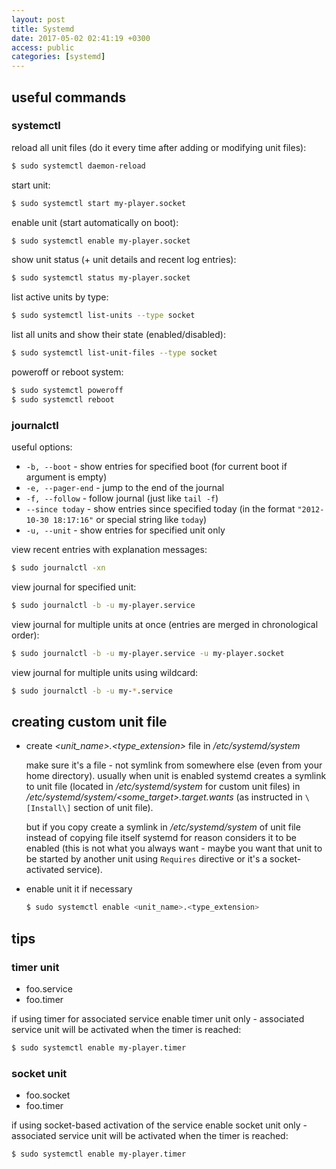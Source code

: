 ```yaml
---
layout: post
title: Systemd
date: 2017-05-02 02:41:19 +0300
access: public
categories: [systemd]
---
```


<!-- more -->

## useful commands

### systemctl

reload all unit files (do it every time after adding or modifying unit files):

```sh
$ sudo systemctl daemon-reload
```

start unit:

```sh
$ sudo systemctl start my-player.socket
```

enable unit (start automatically on boot):

```sh
$ sudo systemctl enable my-player.socket
```

show unit status (+ unit details and recent log entries):

```sh
$ sudo systemctl status my-player.socket
```

list active units by type:

```sh
$ sudo systemctl list-units --type socket
```

list all units and show their state (enabled/disabled):

```sh
$ sudo systemctl list-unit-files --type socket
```

poweroff or reboot system:

```sh
$ sudo systemctl poweroff
$ sudo systemctl reboot
```

### journalctl

useful options:

- `-b, --boot` - show entries for specified boot
  (for current boot if argument is empty)
- `-e, --pager-end` - jump to the end of the journal
- `-f, --follow` - follow journal (just like `tail -f`)
- `--since today` - show entries since specified today
  (in the format `"2012-10-30 18:17:16"` or special string like `today`)
- `-u, --unit` - show entries for specified unit only

view recent entries with explanation messages:

```sh
$ sudo journalctl -xn
```

view journal for specified unit:

```sh
$ sudo journalctl -b -u my-player.service
```

view journal for multiple units at once
(entries are merged in chronological order):

```sh
$ sudo journalctl -b -u my-player.service -u my-player.socket
```

view journal for multiple units using wildcard:

```sh
$ sudo journalctl -b -u my-*.service
```

## creating custom unit file

- create _\<unit_name\>.\<type_extension\>_ file in _/etc/systemd/system_

  make sure it's a file - not symlink from somewhere else (even from your
  home directory). usually when unit is enabled systemd creates a symlink
  to unit file (located in _/etc/systemd/system_ for custom unit files)
  in _/etc/systemd/system/\<some_target\>.target.wants_ (as instructed in
  `\[Install\]` section of unit file).

  but if you copy create a symlink in _/etc/systemd/system_ of unit file
  instead of copying file itself systemd for reason considers it to be
  enabled (this is not what you always want - maybe you want that unit
  to be started by another unit using `Requires` directive or it's a
  socket-activated service).

- enable unit it if necessary

  ```sh
  $ sudo systemctl enable <unit_name>.<type_extension>
  ```

## tips

### timer unit

- foo.service
- foo.timer

if using timer for associated service enable timer unit only -
associated service unit will be activated when the timer is reached:

```sh
$ sudo systemctl enable my-player.timer
```

### socket unit

- foo.socket
- foo.timer

if using socket-based activation of the service enable socket unit only -
associated service unit will be activated when the timer is reached:

```sh
$ sudo systemctl enable my-player.timer
```
